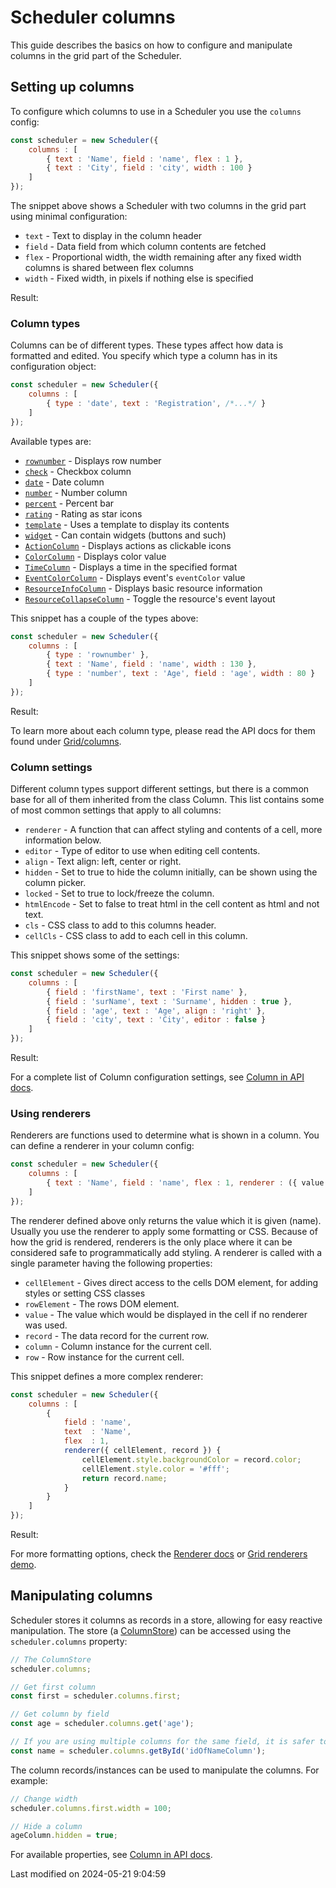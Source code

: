 # Scheduler columns

This guide describes the basics on how to configure and manipulate columns in the grid part of the Scheduler.

## Setting up columns

To configure which columns to use in a Scheduler you use the `columns` config:

```javascript
const scheduler = new Scheduler({
    columns : [
        { text : 'Name', field : 'name', flex : 1 },
        { text : 'City', field : 'city', width : 100 }
    ]
});
```

The snippet above shows a Scheduler with two columns in the grid part using minimal configuration:

* `text`  - Text to display in the column header
* `field` - Data field from which column contents are fetched
* `flex`  - Proportional width, the width remaining after any fixed width columns is shared between flex columns
* `width` - Fixed width, in pixels if nothing else is specified

Result:

<div class="external-example" data-file="Scheduler/guides/columns/SettingUp1.js"></div>

### Column types

Columns can be of different types. These types affect how data is formatted and edited. You specify which type a column
has in its configuration object:

```javascript
const scheduler = new Scheduler({
    columns : [
        { type : 'date', text : 'Registration', /*...*/ }
    ]
});
```

Available types are:

* [`rownumber`](#Grid/column/RowNumberColumn) - Displays row number
* [`check`](#Grid/column/CheckColumn) - Checkbox column
* [`date`](#Grid/column/DateColumn) - Date column
* [`number`](#Grid/column/NumberColumn) - Number column
* [`percent`](#Grid/column/PercentColumn) - Percent bar
* [`rating`](#Grid/column/RatingColumn) - Rating as star icons
* [`template`](#Grid/column/TemplateColumn) - Uses a template to display its contents
* [`widget`](#Grid/column/WidgetColumn) - Can contain widgets (buttons and such)
* [`ActionColumn`](#Grid/column/ActionColumn) - Displays actions as clickable icons
* [`ColorColumn`](#Grid/column/ColorColumn) - Displays color value
* [`TimeColumn`](#Grid/column/TimeColumn) - Displays a time in the specified format
* [`EventColorColumn`](#Scheduler/column/EventColorColumn) - Displays event's `eventColor` value
* [`ResourceInfoColumn`](#Scheduler/column/ResourceInfoColumn) - Displays basic resource information
* [`ResourceCollapseColumn`](#Scheduler/column/ResourceCollapseColumn) - Toggle the resource's event layout

This snippet has a couple of the types above:

```javascript
const scheduler = new Scheduler({
    columns : [
        { type : 'rownumber' },
        { text : 'Name', field : 'name', width : 130 },
        { type : 'number', text : 'Age', field : 'age', width : 80 }
    ]
});
```

Result:

<div class="external-example" data-file="Scheduler/guides/columns/SettingUp2.js"></div>

To learn more about each column type, please read the API docs for them found under [Grid/columns](#Grid/column/Column#column-types).

### Column settings

Different column types support different settings, but there is a common base for all of them inherited from the class
Column. This list contains some of most common settings that apply to all columns:

* `renderer` - A function that can affect styling and contents of a cell, more information below.
* `editor` - Type of editor to use when editing cell contents.
* `align` - Text align: left, center or right.
* `hidden` - Set to true to hide the column initially, can be shown using the column picker.
* `locked` - Set to true to lock/freeze the column.
* `htmlEncode` - Set to false to treat html in the cell content as html and not text.
* `cls` - CSS class to add to this columns header.
* `cellCls` - CSS class to add to each cell in this column.

This snippet shows some of the settings:

```javascript
const scheduler = new Scheduler({
    columns : [
        { field : 'firstName', text : 'First name' },
        { field : 'surName', text : 'Surname', hidden : true },
        { field : 'age', text : 'Age', align : 'right' },
        { field : 'city', text : 'City', editor : false }
    ]
});
```

Result:

<div class="external-example" data-file="Scheduler/guides/columns/Config.js"></div>

For a complete list of Column configuration settings, see [Column in API docs](#Grid/column/Column).

### Using renderers

Renderers are functions used to determine what is shown in a column. You can define a renderer in your column config:

```javascript
const scheduler = new Scheduler({
    columns : [
        { text : 'Name', field : 'name', flex : 1, renderer : ({ value }) => value }
    ]
});
```

The renderer defined above only returns the value which it is given (name). Usually you use the renderer to apply some
formatting or CSS. Because of how the grid is rendered, renderers is the only place where it can be considered safe to
programmatically add styling. A renderer is called with a single parameter having the following properties:

* `cellElement` - Gives direct access to the cells DOM element, for adding styles or setting CSS classes
* `rowElement` - The rows DOM element.
* `value` - The value which would be displayed in the cell if no renderer was used.
* `record` - The data record for the current row.
* `column` - Column instance for the current cell.
* `row` - Row instance for the current cell.

This snippet defines a more complex renderer:

```javascript
const scheduler = new Scheduler({
    columns : [
        {
            field : 'name',
            text  : 'Name',
            flex  : 1,
            renderer({ cellElement, record }) {
                cellElement.style.backgroundColor = record.color;
                cellElement.style.color = '#fff';
                return record.name;
            }
        }
    ]
});
```

Result:

<div class="external-example" data-file="Scheduler/guides/columns/Renderer.js"></div>

For more formatting options, check the [Renderer docs](#Grid/column/Column#config-renderer) or [Grid renderers demo](https://bryntum.com/products/grid/examples/renderers/).

## Manipulating columns

Scheduler stores it columns as records in a store, allowing for easy reactive manipulation. The store
(a [ColumnStore](#Grid/data/ColumnStore)) can be accessed using the `scheduler.columns` property:

```javascript
// The ColumnStore
scheduler.columns;

// Get first column
const first = scheduler.columns.first;

// Get column by field
const age = scheduler.columns.get('age');

// If you are using multiple columns for the same field, it is safer to access them using id
const name = scheduler.columns.getById('idOfNameColumn');
```

The column records/instances can be used to manipulate the columns. For example:

```javascript
// Change width
scheduler.columns.first.width = 100;

// Hide a column
ageColumn.hidden = true;
```

For available properties, see [Column in API docs](#Grid/column/Column#properties).


<p class="last-modified">Last modified on 2024-05-21 9:04:59</p>